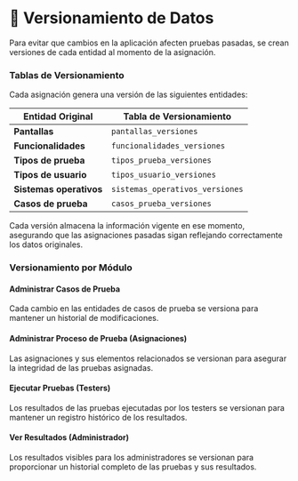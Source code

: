# **📜 Versionamiento de Datos**  

Para evitar que cambios en la aplicación afecten pruebas pasadas, se crean versiones de cada entidad al momento de la asignación.

### **Tablas de Versionamiento**  
Cada asignación genera una versión de las siguientes entidades:

| Entidad Original | Tabla de Versionamiento |
|------------------|------------------------|
| **Pantallas** | `pantallas_versiones` |
| **Funcionalidades** | `funcionalidades_versiones` |
| **Tipos de prueba** | `tipos_prueba_versiones` |
| **Tipos de usuario** | `tipos_usuario_versiones` |
| **Sistemas operativos** | `sistemas_operativos_versiones` |
| **Casos de prueba** | `casos_prueba_versiones` |

Cada versión almacena la información vigente en ese momento, asegurando que las asignaciones pasadas sigan reflejando correctamente los datos originales.

### **Versionamiento por Módulo**

#### **Administrar Casos de Prueba**
Cada cambio en las entidades de casos de prueba se versiona para mantener un historial de modificaciones.

#### **Administrar Proceso de Prueba (Asignaciones)**
Las asignaciones y sus elementos relacionados se versionan para asegurar la integridad de las pruebas asignadas.

#### **Ejecutar Pruebas (Testers)**
Los resultados de las pruebas ejecutadas por los testers se versionan para mantener un registro histórico de los resultados.

#### **Ver Resultados (Administrador)**
Los resultados visibles para los administradores se versionan para proporcionar un historial completo de las pruebas y sus resultados.
